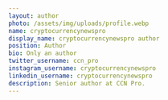 ```yaml
---
layout: author
photo: /assets/img/uploads/profile.webp
name: cryptocurrencynewspro
display_name: cryptocurrencynewspro author
position: Author
bio: Only an author
twitter_username: ccn_pro
instagram_username: cryptocurrencynewspro
linkedin_username: cryptocurrencynewspro
description: Senior author at CCN Pro.
---
```

